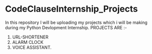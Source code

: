 # CodeClauseInternship_Projects

In this repository I will be uploading my projects which i will be making during my Python Devlopment Internship.
PROJECTS ARE :-
  1. URL-SHORTENER
  2. ALARM CLOCK
  3. VOICE ASSISTANT.
